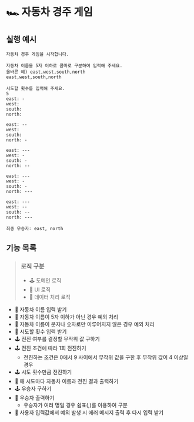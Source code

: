 # 🏎 자동차 경주 게임

## 실행 예시

```
자동차 경주 게임을 시작합니다.

자동차 이름을 5자 이하로 콤마로 구분하여 입력해 주세요.
올바른 예) east,west,south,north
east,west,south,north

시도할 횟수를 입력해 주세요.
5
east: -
west:
south:
north:

east: --
west:
south:
north: -

east: ---
west: -
south: -
north: --

east: ---
west: -
south: -
north: ---

east: ---
west: --
south: --
north: ---

최종 우승자: east, north
```

## 기능 목록

> ### 로직 구분
>
> - 🕹 도메인 로직
> - 👤 UI 로직
> - 🔧 데이터 처리 로직

- 👤 자동차 이름 입력 받기
- 🔧 자동차 이름이 5자 이하가 아닌 경우 예외 처리
- 🔧 자동차 이름이 문자나 숫자로만 이루어지지 않은 경우 예외 처리
- 👤 시도할 횟수 입력 받기
- 🕹 전진 여부를 결정할 무작위 값 구하기
- 🕹 전진 조건에 따라 1회 전진하기
  - 전진하는 조건은 0에서 9 사이에서 무작위 값을 구한 후 무작위 값이 4 이상일 경우
- 🕹 시도 횟수만큼 전진하기
- 👤 매 시도마다 자동차 이름과 전진 결과 출력하기
- 🕹 우승자 구하기
- 👤 우승자 출력하기
  - 우승자가 여러 명일 경우 쉼표(,)를 이용하여 구분
- 🔧 사용자 입력값에서 예외 발생 시 에러 메시지 출력 후 다시 입력 받기
